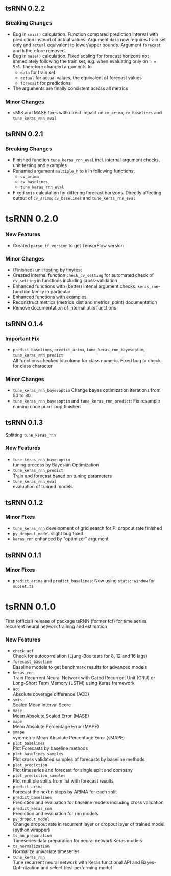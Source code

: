 ## tsRNN 0.2.2

### Breaking Changes
* Bug in `smis()` calculation. Function compared prediction interval with prediction instead of actual values. Argument `data` now requires train set only and `actual` equivalent to lower/upper bounds. Argument `forecast` and `h` therefore removed.
* Bug in `mase()` calculation. Fixed scaling for forecast horizons not immediately following the train set, e.g. when evaluating only on `h = 5:6`. Therefore changed arguments to 
  * `data` for train set
  * `actual` for actual values, the equivalent of forecast values
  * `forecast` for predictions
* The arguments are finally consistent across all metrics

### Minor Changes
* sMIS and MASE fixes with direct impact on `cv_arima`, `cv_baselines` and `tune_keras_rnn_eval`

## tsRNN 0.2.1

### Breaking Changes
* Finished function `tune_keras_rnn_eval` incl. internal argument checks, unit testing and examples
* Renamed argument `multiple_h` to `h` in following functions:
  - `cv_arima`
  - `cv_baselines`
  - `tune_keras_rnn_eval`
* Fixed `smis` calculation for differing forecast horizons. Directly affecting output of `cv_arima`, `cv_baselines` and `tune_keras_rnn_eval`

# tsRNN 0.2.0

### New Features
* Created `parse_tf_version` to get TensorFlow version

### Minor Changes
* (Finished) unit testing by tinytest
* Created internal function `check_cv_setting` for automated check of `cv_setting` in functions including cross-validation
* Enhanced functions with (better) intenal argument checks. `keras_rnn`-function family in particular
* Enhanced functions with examples
* Reconstruct metrics (metrics_dist and metrics_point) documentation
* Remove documentation of internal utils functions

## tsRNN 0.1.4

### Important Fix
* `predict_baselines`, `predict_arima`, `tune_keras_rnn_bayesoptim`, `tune_keras_rnn_predict`  
  All functions checked id column for class numeric. Fixed bug to check for class character

### Minor Changes
* `tune_keras_rnn_bayesoptim` Change bayes optimization iterations from 50 to 30
* `tune_keras_rnn_bayesoptim` and `tune_keras_rnn_predict`: Fix resample naming once purrr loop finished

## tsRNN 0.1.3

Splitting `tune_keras_rnn`

### New Features
* `tune_keras_rnn_bayesoptim`  
  tuning process by Bayesian Optimization
* `tune_keras_rnn_predict`  
  Train and forecast based on tuning parameters
* `tune_keras_rnn_eval`  
  evaluation of trained models

## tsRNN 0.1.2

### Minor Fixes
* `tune_keras_rnn` development of grid search for PI dropout rate finished
* `py_dropout_model` slight bug fixed
* `keras_rnn` enhanced by "optimizer" argument

## tsRNN 0.1.1

### Minor Fixes
* `predict_arima` and `predict_baselines`: Now using `stats::window` for `subset.ts`

# tsRNN 0.1.0

First (official) release of package tsRNN (former fcf) for time series recurrent neural network training and estimation

### New Features
* `check_acf`  
  Check for autocorrelation (Ljung-Box tests for 8, 12 and 16 lags)
* `forecast_baseline`  
  Baseline models to get benchmark results for advanced models
* `keras_rnn`  
  Train Recurrent Neural Network with Gated Recurrent Unit (GRU) or Long-Short Term Memory (LSTM) using Keras framework
* `acd`  
  Absolute coverage difference (ACD)
* `smis`  
  Scaled Mean Interval Score
* `mase`  
  Mean Absolute Scaled Error (MASE)
* `mape`  
  Mean Absolute Percentage Error (MAPE)
* `smape`  
  symmetric Mean Absolute Percentage Error (sMAPE)
* `plot_baselines`  
  Plot Forecasts by baseline methods
* `plot_baselines_samples`  
  Plot cross validated samples of forecasts by baseline methods
* `plot_prediction`  
  Plot timeseries and forecast for single split and company
* `plot_prediction_samples`  
  Plot multiple splits from list with forecast results
* `predict_arima`  
  Forecast the next n steps by ARIMA for each split
* `predict_baselines`  
  Prediction and evaluation for baseline models including cross validation
* `predict_keras_rnn`  
  Prediction and evaluation for rnn models
* `py_dropout_model`  
  Change dropout rate in recurrent layer or dropout layer of trained model (python wrapper)
* `ts_nn_preparation`  
  Timeseries data preparation for neural network Keras models
* `ts_normalization`  
  Normalize univariate timeseries
* `tune_keras_rnn`  
  Tune recurrent neural network with Keras functional API and Bayes-Optimization and select best performing model
